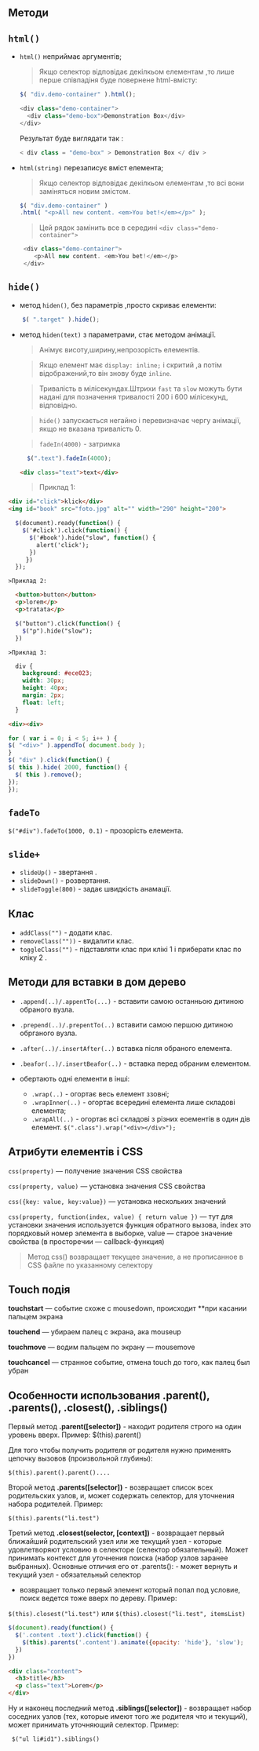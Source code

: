 ## Методи

## `html()`

  * `html()` неприймає аргументів;
      > Якщо селектор відповідає декілкьом елементам ,то лише перше співпадіня буде повернене html-вмісту:
      ```javascript
      $( "div.demo-container" ).html();
      ```
      ```javascript
      <div class="demo-container">
        <div class="demo-box">Demonstration Box</div>
      </div>
      ```
      Результат буде виглядати так :
      ```javascript
      < div class = "demo-box" > Demonstration Box </ div >
      ```

  * `html(string)` перезаписує вміст елемента;
      >Якщо селектор відповідає декілкьом елементам ,то всі вони заміняться новим змістом.
      ```javascript
      $( "div.demo-container" )
      .html( "<p>All new content. <em>You bet!</em></p>" );
       ```
     >Цей рядок замінить все в середині `<div class="demo-container">`
     ```javascript
      <div class="demo-container">
         <p>All new content. <em>You bet!</em></p>
      </div>
     ``` 
## `hide()`

  * метод `hiden()`, без параметрів ,просто скриває елементи:
  ```javascript
      $( ".target" ).hide();
  ```
  *  метод `hiden(text)` з параметрами, стає методом анімації.

      >Анімує висоту,ширину,непрозорість елементів.

      >Якщо елемент має `display: inline;` і скритий ,а потім відображений,то він знову буде `inline`.

      >Тривалість в мілісекундах.Штрихи  `fast` та `slow` можуть бути надані для позначення тривалості 200 і 600 мілісекунд, відповідно.

      > `hide()` запускається негайно і перевизначає чергу анімації, якщо не вказана тривалість 0.

      >`fadeIn(4000)` - затримка 
      ```javascript
        $(".text").fadeIn(4000);
      ```
      ```html
      <div class="text">text</div>
      ```
      >Приклад 1:
  ```html
  <div id="click">klick</div>
  <img id="book" src="foto.jpg" alt="" width="290" height="200">
  ```
  ```scss
    $(document).ready(function() {
      $('#click').click(function() {
        $('#book').hide("slow", function() {
          alert('click');
        })
       })
    });
  ```
    >Приклад 2:
  ```html
    <button>button</button>
    <p>lorem</p>
    <p>tratata</p>
  ```
  ```scss
    $("button").click(function() {
      $("p").hide("slow");
    })
  ```
    >Приклад 3:
  ```scss
    div {
      background: #ece023;
      width: 30px;
      height: 40px;
      margin: 2px;
      float: left;
    }
  ```
  ```html
  <div><div>
  ```
  ```javascript
  for ( var i = 0; i < 5; i++ ) {
  $( "<div>" ).appendTo( document.body );
}
$( "div" ).click(function() {
  $( this ).hide( 2000, function() {
    $( this ).remove();
  });
});
```
## `fadeTo`
`$("#div").fadeTo(1000, 0.1)` - прозорість елемента.


## `slide+`
* `slideUp()` - звертання .
* `slideDown()` - розвертання.
* `slideToggle(800)` - задає швидкість анамації.
## Клас
* `addClass("")` - додати клас.
* `removeClass(""))` - видалити клас.
* `toggleClass("")` - підставляти клас при клікі 1 і приберати клас по кліку 2 .

## Методи для вставки в дом дерево
 * `.append(..)/.appentTo(...)` - вставити самою останньою дитиною обраного вузла.

 * `.prepend(..)/.prepentTo(..)` вставити самою першою дитиною обрганого вузла.

 * `.after(..)/.insertAfter(..)` вставка після обраного елемента.

 * `.beafor(..)/.insertBeafor(..)` - вставка перед обраним елементом.
 
 *  обертають одні елементи в інші:
    * `.wrap(..)` - огортає весь елемент ззовні;
    * `.wrapInner(..)` - огортає всередині елемента лише складові елемента;
    * `.wrapAll(..)` - огортає всі складові з різних еоементів в один дів елемент.
    `$(".class").wrap("<div></div>");`

## Атрибути елементів і CSS
`css(property)` — получение значения CSS свойства

`css(property, value)` — установка значения CSS свойства

`css({key: value, key:value})` — установка нескольких значений

`css(property, function(index, value) { return value })` — тут
для установки значения используется функция обратного вызова,
index это порядковый номер элемента в выборке, value —
старое значение свойства (в просторечии — callback-функция)
>Метод css() возвращает текущее значение, а не прописанное в CSS файле по
указанному селектору

## Touch подія 

**touchstart** — событие схоже с mousedown, происходит **при касании пальцем экрана

**touchend** — убираем палец с экрана, ака mouseup

**touchmove** — водим пальцем по экрану — mousemove

**touchcancel** — странное событие, отмена touch до того, как палец был убран

##  Особенности использования .parent(), .parents(), .closest(), .siblings()
Первый метод **.parent([selector])** -  находит родителя строго на один уровень вверх.
Пример: $(this).parent()

Для того чтобы получить родителя от родителя нужно применять цепочку вызовов (произвольной глубины): 

``$(this).parent().parent()....``

Второй метод **.parents([selector])**  - возвращает список всех родительских узлов, и,  может содержать селектор, для уточнения набора родителей. 
Пример:

 ``$(this).parents("li.test")``

Третий метод **.closest(selector, [context])** - возвращает первый ближайший родительский узел или же текущий узел - которые удовлетворяют условию в селекторе (селектор обязательный). Может принимать контекст для уточнения поиска (набор узлов заранее выбранных).
Основные отличия его от .parents():
    - может вернуть и текущий узел
    - обязательный селектор
   - возвращает только первый элемент который попал под условие, поиск ведется тоже вверх по дереву.
Пример: 

``$(this).closest("li.test")`` или ``$(this).closest("li.test", itemsList)``
```js
$(document).ready(function() {
  $('.content .text').click(function() {
    $(this).parents('.content').animate({opacity: 'hide'}, 'slow');
  })
})
```
```html
<div class="content">
  <h3>title</h3>
  <p class="text">Lorem</p>
</div>
```
Ну и наконец последний метод **.siblings([selector])** - возвращает набор соседних узлов (тех, которые имеют того же родителя что и текущий), может принимать уточняющий селектор.
Пример:

`` $("ul li#id1").siblings()``